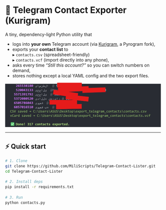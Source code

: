 # 📇 Telegram Contact Exporter (Kurigram)

A tiny, dependency-light Python utility that

- logs into **your own** Telegram account (via [Kurigram](https://github.com/KurimuzonAkuma/Kurigram), a Pyrogram fork),
- exports your **contact list** to  
  ▸ `contacts.csv` (spreadsheet-friendly)  
  ▸ `contacts.vcf` (import directly into any phone),
- asks every time *“Still this account?”* so you can switch numbers on demand,
- stores nothing except a local YAML config and the two export files.

<p align="center">
  <img alt="demo" src="https://raw.githubusercontent.com/MiliScripts/Telegram-Contact-Lister/main/demo.png" width="600"/>
</p>

---

## ⚡ Quick start

```bash
# 1. Clone
git clone https://github.com/MiliScripts/Telegram-Contact-Lister.git
cd Telegram-Contact-Lister

# 2. Install deps
pip install -r requirements.txt

# 3. Run
python contacts.py
